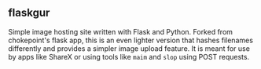 ## flaskgur

Simple image hosting site written with Flask and Python. Forked from chokepoint's flask app, this is an even lighter version that hashes filenames differently and provides a simpler image upload feature. It is meant for use by apps like ShareX or using tools like `maim` and `slop` using POST requests.
